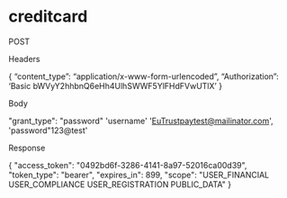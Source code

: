 # creditcard


POST 


Headers

{  “content_type”: “application/x-www-form-urlencoded”,
       “Authorization”: ‘Basic bWVyY2hhbnQ6eHh4UlhSWWF5YlFHdFVwUTlX’  }

Body

"grant_type": "password"
'username'
'EuTrustpaytest@mailinator.com',
'password"123@test'


Response

{
"access_token": "0492bd6f-3286-4141-8a97-52016ca00d39", "token_type": "bearer",
"expires_in": 899,
 "scope": "USER_FINANCIAL USER_COMPLIANCE USER_REGISTRATION PUBLIC_DATA"
}
